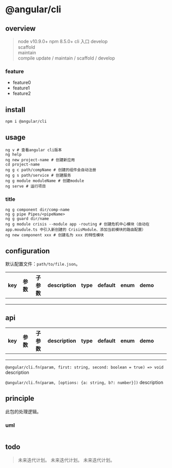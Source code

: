 # @angular/cli

## overview

> node v10.9.0+
> npm 8.5.0+
> cli 入口
> develop  
> scaffold  
> maintain  
> compile
> update / maintain / scaffold / develop

### feature

- feature0
- feature1
- feature2

## install

`npm i @angular/cli`

## usage

```shell
ng v # 查看angular cli版本
ng help
ng new project-name # 创建新应用
cd project-name
ng g c path/compName # 创建的组件会自动注册
ng g s path/service # 创建服务
ng g module moduleName # 创建module
ng serve # 运行项目

```

### title

```shell
ng g component dir/comp-name
ng g pipe Pipes/<pipeName>
ng g guard dir/name
ng g module crisis --module app -routing # 创建危机中心模块（自动在 app.moudule.ts 中引入新创建的 CrisisModule、添加当前模块的路由配置）
ng new component xxx # 创建名为 xxx 的特性模块
```

## configuration

默认配置文件：`path/to/file.json`。

<!-- prettier-ignore-start -->
|key|参数|子参数|description|type|default|enum|demo|||
|-|-|-|-|-|-|-|-|-|-|
|||||||||||
|||||||||||
|||||||||||
<!-- prettier-ignore-end -->

## api

<!-- prettier-ignore-start -->
|key|参数|子参数|description|type|default|enum|demo|||
|-|-|-|-|-|-|-|-|-|-|
|||||||||||
|||||||||||
|||||||||||
<!-- prettier-ignore-end -->

`@angular/cli.fn(param, first: string, second: boolean = true) => void`
description

`@angular/cli.fn(param, [options: {a: string, b?: number}])`
description

## principle

此包的处理逻辑。

### uml

```

```

## todo

> 未来迭代计划。
> 未来迭代计划。
> 未来迭代计划。
